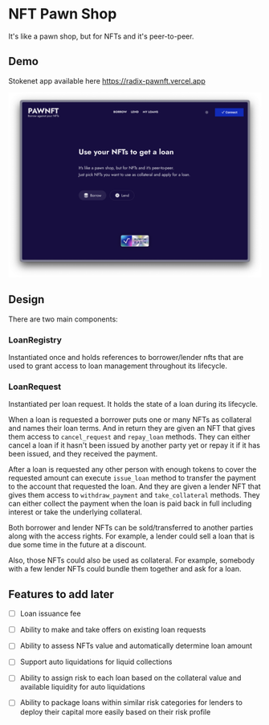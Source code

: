 # NFT Pawn Shop

It's like a pawn shop, but for NFTs and it's peer-to-peer.

## Demo

Stokenet app available here https://radix-pawnft.vercel.app

![Demo](demo.png?raw=true "Demo")

## Design

There are two main components:
 
### LoanRegistry

Instantiated once and holds references to borrower/lender nfts that are used to grant access to loan management throughout its lifecycle. 

### LoanRequest

Instantiated per loan request. It holds the state of a loan during its lifecycle. 

When a loan is requested a borrower puts one or many NFTs as collateral and names their loan terms. And in return they are given an NFT that gives them access to `cancel_request` and `repay_loan` methods. They can either cancel a loan if it hasn't been issued by another party yet or repay it if it has been issued, and they received the payment.

After a loan is requested any other person with enough tokens to cover the requested amount can execute `issue_loan` method to transfer the payment to the account that requested the loan. And they are given a lender NFT that gives them access to `withdraw_payment` and `take_collateral` methods. They can either collect the payment when the loan is paid back in full including interest or take the underlying collateral. 

Both borrower and lender NFTs can be sold/transferred to another parties along with the access rights. For example, a lender could sell a loan that is due some time in the future at a discount.

Also, those NFTs could also be used as collateral. For example, somebody with a few lender NFTs could bundle them together and ask for a loan.

## Features to add later

- [ ] Loan issuance fee
- [ ] Ability to make and take offers on existing loan requests
- [ ] Ability to assess NFTs value and automatically determine loan amount
- [ ] Support auto liquidations for liquid collections
- [ ] Ability to assign risk to each loan based on the collateral value and available liquidity for auto liquidations
- [ ] Ability to package loans within similar risk categories for lenders to deploy their capital more easily based on their risk profile

